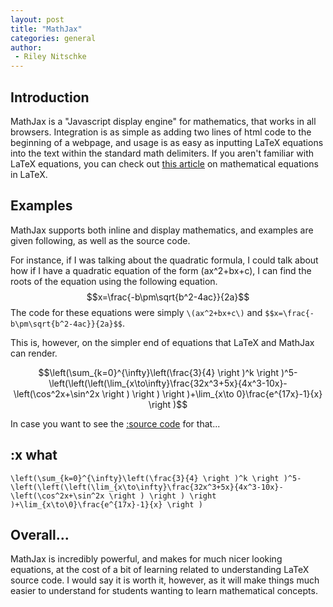 ```yaml
---
layout: post
title: "MathJax"
categories: general
author:
 - Riley Nitschke
---
```

<script src="https://cdn.jsdelivr.net/gh/ncase/nutshell/nutshell.js"></script>
<script>
Nutshell.setOptions({
    startOnLoad: true, // Start Nutshell on load? (default: true)
    lang: 'en', // Language (default: 'en', which is English)
    dontEmbedHeadings: true, // If 'true', removes the "embed this as a nutshell" option on headings
});
</script>
<script src="https://polyfill.io/v3/polyfill.min.js?features=es6"></script>
<script id="MathJax-script" async src="https://cdn.jsdelivr.net/npm/mathjax@3/es5/tex-chtml.js"></script>

## Introduction
MathJax is a "Javascript display engine" for mathematics, that works in all browsers. Integration is as simple as adding two lines of html code to the beginning of a webpage, and usage is as easy as inputting LaTeX equations into the text within the standard math delimiters. If you aren't familiar with LaTeX equations, you can check out [this article](https://www.overleaf.com/learn/latex/Mathematical_expressions) on mathematical equations in LaTeX.

## Examples
MathJax supports both inline and display mathematics, and examples are given following, as well as the source code.

For instance, if I was talking about the quadratic formula, I could talk about how if I have a quadratic equation of the form \(ax^2+bx+c\), I can find the roots of the equation using the following equation.
$$x=\frac{-b\pm\sqrt{b^2-4ac}}{2a}$$
The code for these equations were simply `\(ax^2+bx+c\)` and `$$x=\frac{-b\pm\sqrt{b^2-4ac}}{2a}$$`.

This is, however, on the simpler end of equations that LaTeX and MathJax can render. 

$$\left(\sum_{k=0}^{\infty}\left(\frac{3}{4} \right )^k \right )^5-\left(\left(\left(\lim_{x\to\infty}\frac{32x^3+5x}{4x^3-10x}-\left(\cos^2x+\sin^2x \right ) \right ) \right )+\lim_{x\to 0}\frac{e^{17x}-1}{x} \right )$$

In case you want to see the [:source code](#what) for that...

## :x what
`\left(\sum_{k=0}^{\infty}\left(\frac{3}{4} \right )^k \right )^5-\left(\left(\left(\lim_{x\to\infty}\frac{32x^3+5x}{4x^3-10x}-\left(\cos^2x+\sin^2x \right ) \right ) \right )+\lim_{x\to\0}\frac{e^{17x}-1}{x} \right )`

## Overall...
MathJax is incredibly powerful, and makes for much nicer looking equations, at the cost of a bit of learning related to understanding LaTeX source code. I would say it is worth it, however, as it will make things much easier to understand for students wanting to learn mathematical concepts.